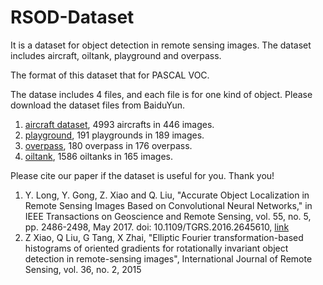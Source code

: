 # RSOD-Dataset

It is a dataset for object detection in remote sensing images. The dataset includes aircraft, oiltank, playground and overpass.

The format of this dataset that for PASCAL VOC.

The datase includes 4 files, and each file is for one kind of object. Please download the dataset files from BaiduYun.
1. [aircraft dataset](http://pan.baidu.com/s/1eRWFV5C), 4993 aircrafts in 446 images.
2. [playground](http://pan.baidu.com/s/1nuD4KLb), 191 playgrounds in 189 images.
3. [overpass](http://pan.baidu.com/s/1kVKAFB5), 180 overpass in 176 overpass.
4. [oiltank](http://pan.baidu.com/s/1kUZn4zX), 1586 oiltanks in 165 images.

Please cite our paper if the dataset is useful for you. Thank you!

1. Y. Long, Y. Gong, Z. Xiao and Q. Liu, "Accurate Object Localization in Remote Sensing Images Based on Convolutional Neural Networks," in IEEE Transactions on Geoscience and Remote Sensing, vol. 55, no. 5, pp. 2486-2498, May 2017. doi: 10.1109/TGRS.2016.2645610, [link](http://ieeexplore.ieee.org/abstract/document/7827088/)
2. Z Xiao, Q Liu, G Tang, X Zhai, "Elliptic Fourier transformation-based histograms of oriented gradients for rotationally invariant object detection in remote-sensing images", International Journal of Remote Sensing, vol. 36, no. 2, 2015

